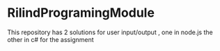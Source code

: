 # RilindProgramingModule
This repository has 2 solutions for user input/output , one in node.js the other in c# for the assignment 
